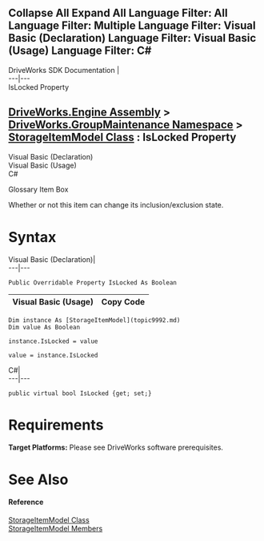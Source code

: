 Collapse All Expand All Language Filter: All  Language Filter: Multiple  Language Filter: Visual Basic (Declaration) Language Filter: Visual Basic (Usage) Language Filter: C#  
---  
DriveWorks SDK Documentation  |   
---|---  
IsLocked Property   
  
[DriveWorks.Engine Assembly](topic2156.md) > [DriveWorks.GroupMaintenance Namespace](topic9628.md) > [StorageItemModel Class](topic9992.md) : IsLocked Property  
---  
  
Visual Basic (Declaration)    
Visual Basic (Usage)    
C# 

Glossary Item Box

Whether or not this item can change its inclusion/exclusion state. 

# Syntax

Visual Basic (Declaration)|   
---|---  
      
    
    Public Overridable Property IsLocked As Boolean  
  
Visual Basic (Usage)| Copy Code  
---|---  
      
    
    Dim instance As [StorageItemModel](topic9992.md)
    Dim value As Boolean
     
    instance.IsLocked = value
     
    value = instance.IsLocked  
  
C#|   
---|---  
      
    
    public virtual bool IsLocked {get; set;}  
  
# Requirements

**Target Platforms:** Please see DriveWorks software prerequisites.

# See Also

#### Reference

[StorageItemModel Class](topic9992.md)   
[StorageItemModel Members](topic9993.md)


